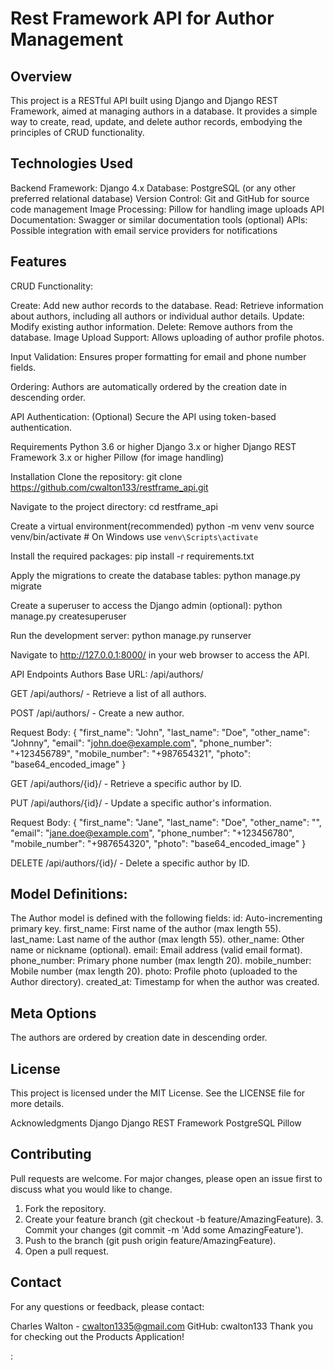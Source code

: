 # Rest Framework API for Author Management

## Overview

This project is a RESTful API built using Django and Django REST Framework, aimed at managing authors in a database. It provides a simple way to create, read, update, and delete author records, embodying the principles of CRUD functionality.

## Technologies Used

Backend Framework: Django 4.x
Database: PostgreSQL (or any other preferred relational database)
Version Control: Git and GitHub for source code management
Image Processing: Pillow for handling image uploads
API Documentation: Swagger or similar documentation tools (optional)
APIs: Possible integration with email service providers for notifications

## Features

CRUD Functionality:

Create: Add new author records to the database.
Read: Retrieve information about authors, including all authors or individual author details.
Update: Modify existing author information.
Delete: Remove authors from the database.
Image Upload Support: Allows uploading of author profile photos.

Input Validation: Ensures proper formatting for email and phone number fields.

Ordering: Authors are automatically ordered by the creation date in descending order.

API Authentication: (Optional) Secure the API using token-based authentication.

Requirements
Python 3.6 or higher
Django 3.x or higher
Django REST Framework 3.x or higher
Pillow (for image handling)

Installation
Clone the repository:
git clone https://github.com/cwalton133/restframe_api.git

Navigate to the project directory:
cd restframe_api

Create a virtual environment(recommended)
python -m venv venv
source venv/bin/activate # On Windows use
`venv\Scripts\activate`

Install the required packages:
pip install -r requirements.txt

Apply the migrations to create the database tables:
python manage.py migrate

Create a superuser to access the Django admin (optional):
python manage.py createsuperuser

Run the development server:
python manage.py runserver

Navigate to http://127.0.0.1:8000/ in your web browser to access the API.

API Endpoints
Authors
Base URL: /api/authors/

GET /api/authors/ - Retrieve a list of all authors.

POST /api/authors/ - Create a new author.

Request Body:
{
"first_name": "John",
"last_name": "Doe",
"other_name": "Johnny",
"email": "john.doe@example.com",
"phone_number": "+123456789",
"mobile_number": "+987654321",
"photo": "base64_encoded_image"
}

GET /api/authors/{id}/ - Retrieve a specific author by ID.

PUT /api/authors/{id}/ - Update a specific author's information.

Request Body:
{
"first_name": "Jane",
"last_name": "Doe",
"other_name": "",
"email": "jane.doe@example.com",
"phone_number": "+123456780",
"mobile_number": "+987654320",
"photo": "base64_encoded_image"
}

DELETE /api/authors/{id}/ - Delete a specific author by ID.

## Model Definitions:

The Author model is defined with the following fields:
id: Auto-incrementing primary key.
first_name: First name of the author (max length 55).
last_name: Last name of the author (max length 55).
other_name: Other name or nickname (optional).
email: Email address (valid email format).
phone_number: Primary phone number (max length 20).
mobile_number: Mobile number (max length 20).
photo: Profile photo (uploaded to the Author directory).
created_at: Timestamp for when the author was created.

## Meta Options

The authors are ordered by creation date in descending order.

## License

This project is licensed under the MIT License. See the LICENSE file for more details.

Acknowledgments
Django
Django REST Framework
PostgreSQL
Pillow

## Contributing

Pull requests are welcome. For major changes, please open an issue first to discuss what you would like to change.

1. Fork the repository.
2. Create your feature branch (git checkout -b feature/AmazingFeature). 3. Commit your changes (git commit -m 'Add some AmazingFeature').
3. Push to the branch (git push origin feature/AmazingFeature).
4. Open a pull request.

## Contact

For any questions or feedback, please contact:

Charles Walton - cwalton1335@gmail.com
GitHub: cwalton133
Thank you for checking out the Products Application!

:
